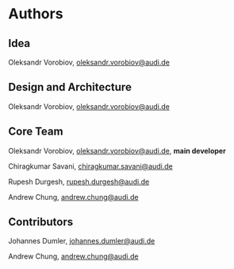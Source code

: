 Authors
=======

## Idea

Oleksandr Vorobiov, oleksandr.vorobiov@audi.de

## Design and Architecture

Oleksandr Vorobiov, oleksandr.vorobiov@audi.de

## Core Team

Oleksandr Vorobiov, oleksandr.vorobiov@audi.de, **main developer**

Chiragkumar Savani, chiragkumar.savani@audi.de

Rupesh Durgesh, rupesh.durgesh@audi.de

Andrew Chung, andrew.chung@audi.de

## Contributors

Johannes Dumler, johannes.dumler@audi.de

Andrew Chung, andrew.chung@audi.de

